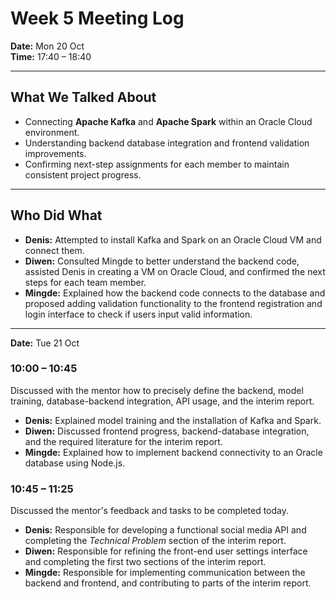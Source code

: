 # Week 5 Meeting Log

**Date:** Mon 20 Oct  
**Time:** 17:40 – 18:40  

---

## What We Talked About
- Connecting **Apache Kafka** and **Apache Spark** within an Oracle Cloud environment.  
- Understanding backend database integration and frontend validation improvements.  
- Confirming next-step assignments for each member to maintain consistent project progress.  

---

## Who Did What
- **Denis:** Attempted to install Kafka and Spark on an Oracle Cloud VM and connect them.  
- **Diwen:** Consulted Mingde to better understand the backend code, assisted Denis in creating a VM on Oracle Cloud, and confirmed the next steps for each team member.  
- **Mingde:** Explained how the backend code connects to the database and proposed adding validation functionality to the frontend registration and login interface to check if users input valid information.  

---

**Date:** Tue 21 Oct  

### 10:00 – 10:45  
Discussed with the mentor how to precisely define the backend, model training, database-backend integration, API usage, and the interim report.  

- **Denis:** Explained model training and the installation of Kafka and Spark.  
- **Diwen:** Discussed frontend progress, backend-database integration, and the required literature for the interim report.  
- **Mingde:** Explained how to implement backend connectivity to an Oracle database using Node.js.  

### 10:45 – 11:25  
Discussed the mentor's feedback and tasks to be completed today.  

- **Denis:** Responsible for developing a functional social media API and completing the *Technical Problem* section of the interim report.  
- **Diwen:** Responsible for refining the front-end user settings interface and completing the first two sections of the interim report.  
- **Mingde:** Responsible for implementing communication between the backend and frontend, and contributing to parts of the interim report.  
